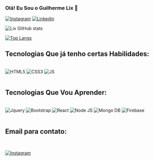 ### Olá! Eu Sou o Guilherme Lix 👋

[![Instagram](https://img.shields.io/badge/Instagram-E4405F?style=for-the-badge&logo=instagram&logoColor=white)](https://www.instagram.com/guilherme_lix/)
[![Linkedin](https://img.shields.io/badge/LinkedIn-0077B5?style=for-the-badge&logo=linkedin&logoColor=white)](https://www.linkedin.com/in/guilherme-ozório-2b8616246/)

![Lix GitHub stats](https://github-readme-stats.vercel.app/api?username=DevGuilhermeLix&show_icons=true&theme=tokyonight)


[![Top Langs](https://github-readme-stats.vercel.app/api/top-langs/?username=DevGuilhermelix&layout=pie)](https://github.com/devguilhermelix/github-readme-stats)

## Tecnologias Que já tenho certas Habilidades:

<div style="display: inline_block"><br/>

<img src="https://img.shields.io/badge/HTML-239120?style=for-the-badge&logo=html5&logoColor=white" align="center" alt="HTML5"/>
<img src="https://img.shields.io/badge/CSS3-1572B6?style=for-the-badge&logo=css3&logoColor=white" align="center" alt="CSS3"/>
<img src="https://img.shields.io/badge/JavaScript-F7DF1E?style=for-the-badge&logo=javascript&logoColor=black" align="center" alt="JS"/>


</div>

<br/>

## Tecnologias Que Vou Aprender:

<div style="display: inline_block"><br/>

<img src="https://img.shields.io/badge/jQuery-0769AD?style=for-the-badge&logo=jquery&logoColor=white" align="center" alt="Jquery"/>
<img src="https://img.shields.io/badge/Bootstrap-563D7C?style=for-the-badge&logo=bootstrap&logoColor=white" align="center" alt="Bootstrap"/>
<img src="https://img.shields.io/badge/React-20232A?style=for-the-badge&logo=react&logoColor=61DAFB" align="center" alt="React"/>
<img src="https://img.shields.io/badge/Node.js-43853D?style=for-the-badge&logo=node.js&logoColor=white" align="center" alt="Node JS"/>
<img src="https://img.shields.io/badge/MongoDB-4EA94B?style=for-the-badge&logo=mongodb&logoColor=white" align="center" alt="Mongo DB"/>
<img src="https://img.shields.io/badge/Firebase-039BE5?style=for-the-badge&logo=Firebase&logoColor=white" align="center" alt="Firebase"/>


</div>
<br/>

## Email para contato:
<br/>

[![Instagram](https://img.shields.io/badge/Gmail-D14836?style=for-the-badge&logo=gmail&logoColor=white)](mailto:guiguilhermeozorio@gmail.com)
